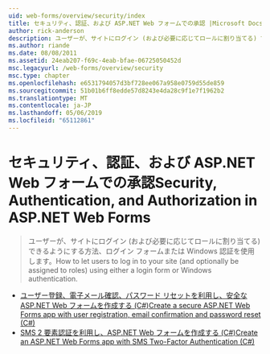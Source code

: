 ```yaml
---
uid: web-forms/overview/security/index
title: セキュリティ、認証、および ASP.NET Web フォームでの承認 |Microsoft Docs
author: rick-anderson
description: ユーザーが、サイトにログイン (および必要に応じてロールに割り当てる) できるようにする方法、ログイン フォームまたは Windows 認証を使用します。
ms.author: riande
ms.date: 08/08/2011
ms.assetid: 24eab207-f69c-4eab-bfae-06725050452d
msc.legacyurl: /web-forms/overview/security
msc.type: chapter
ms.openlocfilehash: e6531794057d3bf728ee067a958e0759d55de859
ms.sourcegitcommit: 51b01b6ff8edde57d8243e4da28c9f1e7f1962b2
ms.translationtype: MT
ms.contentlocale: ja-JP
ms.lasthandoff: 05/06/2019
ms.locfileid: "65112861"
---
```

# <a name="security-authentication-and-authorization-in-aspnet-web-forms"></a><span data-ttu-id="cd54b-103">セキュリティ、認証、および ASP.NET Web フォームでの承認</span><span class="sxs-lookup"><span data-stu-id="cd54b-103">Security, Authentication, and Authorization in ASP.NET Web Forms</span></span>

> <span data-ttu-id="cd54b-104">ユーザーが、サイトにログイン (および必要に応じてロールに割り当てる) できるようにする方法、ログイン フォームまたは Windows 認証を使用します。</span><span class="sxs-lookup"><span data-stu-id="cd54b-104">How to let users to log in to your site (and optionally be assigned to roles) using either a login form or Windows authentication.</span></span>

- [<span data-ttu-id="cd54b-105">ユーザー登録、電子メール確認、パスワード リセットを利用し、安全な ASP.NET Web フォームを作成する (C#)</span><span class="sxs-lookup"><span data-stu-id="cd54b-105">Create a secure ASP.NET Web Forms app with user registration, email confirmation and password reset (C#)</span></span>](create-a-secure-aspnet-web-forms-app-with-user-registration-email-confirmation-and-password-reset.md)
- [<span data-ttu-id="cd54b-106">SMS 2 要素認証を利用し、ASP.NET Web フォームを作成する (C#)</span><span class="sxs-lookup"><span data-stu-id="cd54b-106">Create an ASP.NET Web Forms app with SMS Two-Factor Authentication (C#)</span></span>](create-an-aspnet-web-forms-app-with-sms-two-factor-authentication.md)
